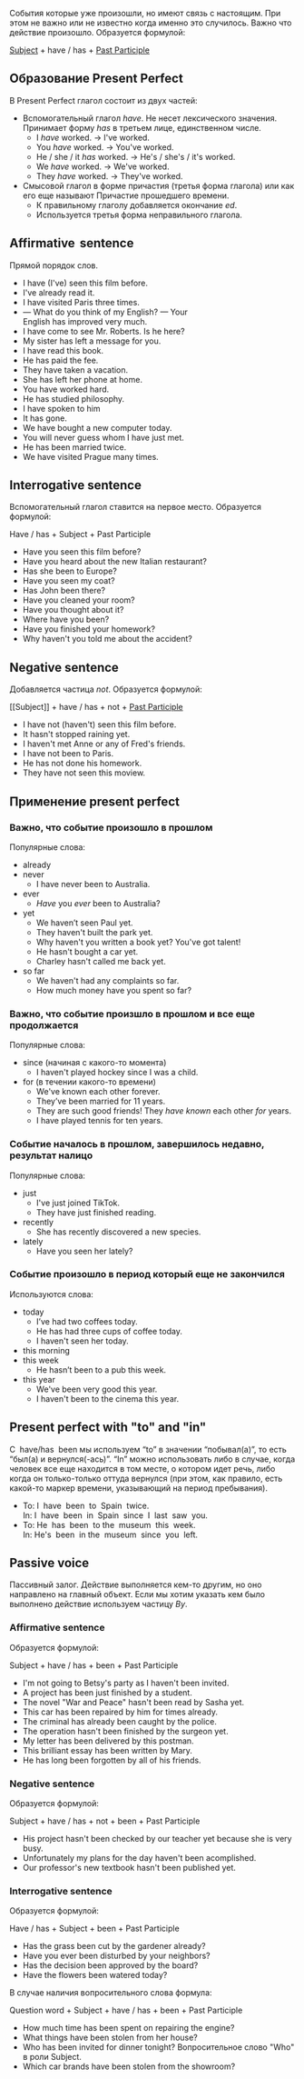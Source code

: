 События которые уже произошли, но имеют связь с настоящим. При этом не важно или не известно когда именно это случилось. Важно что действие произошло. Образуется формулой:

[Subject](</Subject/Subject definition>) + have / has + [Past Participle](</Participle##Past Participle>)

## Образование Present Perfect

В Present Perfect глагол состоит из двух частей:
- Вспомогательный глагол _have_. Не несет лексического значения. Принимает форму _has_ в третьем лице, единственном числе.
	- I _have_ worked. -> I've worked.
	- You _have_ worked. -> You've worked.
	- He / she / it _has_ worked. -> He's / she's / it's worked.
	- We _have_ worked. -> We've worked.
	- They _have_ worked. -> They've worked.
- Смысовой глагол в форме причастия (третья форма глагола) или как его еще называют Причастие прошедшего времени. 
	- К правильному глаголу добавляется окончание _ed_. 
	- Используется третья форма неправильного глагола.


## Affirmative  sentence

Прямой порядок слов.

- I have (I've) seen this film before.
- I've already read it.
- I have visited Paris three times.
- — What do you think of my English? 
   — Your English has improved very much.
- I have come to see Mr. Roberts. Is he here?
- My sister has left a message for you.
- I have read this book.
- He has paid the fee.
- They have taken a vacation.
- She has left her phone at home.
- You have worked hard.
- He has studied philosophy.
- I have spoken to him
- It has gone.
- We have bought a new computer today.
- You will never guess whom I have just met.
- He has been married twice.
- We have visited Prague many times.

## Interrogative sentence

Вспомогательный глагол ставится на первое место. Образуется формулой:

Have / has + Subject + Past Participle

- Have you seen this film before?
- Have you heard about the new Italian restaurant?
- Has she been to Europe?
- Have you seen my coat?
- Has John been there?
- Have you cleaned your room?
- Have you thought about it?
- Where have you been?
- Have you finished your homework?
- Why haven't you told me about the accident?

## Negative sentence

Добавляется частица _not_. Образуется формулой:

[[Subject]] + have / has + not + [Past Participle](</Participle##Past Participle>)

- I have not (haven't) seen this film before.
- It hasn't stopped raining yet.
- I haven't met Anne or any of Fred's friends.
- I have not been to Paris.
- He has not done his homework.
- They have not seen this moview.

## Применение present perfect

### Важно, что событие произошло в прошлом

Популярные слова:

- already
- never
	- I have never been to Australia.
- ever
	- _Have_ you _ever_ been to Australia?
- yet
	- We haven’t seen Paul yet.
	- They haven't built the park yet.
	- Why haven't you written a book yet? You've got talent!
	- He hasn't bought a car yet.
	- Charley hasn't called me back yet.
- so far
	- We haven't had any complaints so far.
	- How much money have you spent so far?

### Важно, что событие произшло в прошлом и все еще продолжается

Популярные слова:

- since (начиная с какого-то момента)
	- I haven't played hockey since I was a child.
- for (в течении какого-то времени)
	- We've known each other forever.
	- They’ve been married for 11 years.
	- They are such good friends! They _have known_ each other _for_ years.
	- I have played tennis for ten years.

### Событие началось в прошлом, завершилось недавно, результат  налицо

Популярные слова:

- just
	- I've just joined TikTok. 
	- They have just finished reading.
- recently
	- She has recently discovered a new species.
- lately
	- Have you seen her lately?

### Событие произошло в период который еще не закончился

Используются слова:

- today
	- I’ve had two coffees today.
	- He has had three cups of coffee today.
	- I haven't seen her today.
- this morning
- this week
	- He hasn’t been to a pub this week.
- this year
	- We've been very good this year.
	- I haven't been to the cinema this year.

## Present perfect with "to" and "in"

С  have/has  been мы используем “to” в значении “побывал(а)”, то есть “был(а) и вернулся(-ась)”. “In” можно использовать либо в случае, когда человек все еще находится в том месте, о котором идет речь, либо когда он только-только оттуда вернулся (при этом, как правило, есть какой-то маркер времени, указывающий на период пребывания).

- To: I  have  been  to  Spain  twice.    
   In: I  have  been  in  Spain  since  I  last  saw  you.
- To: He  has  been  to the  museum  this  week.    
   In: He's  been  in the  museum  since  you  left.

## Passive voice 

Пассивный залог. Действие выполняется кем-то другим, но оно направлено на главный объект. Если мы хотим указать кем было выполнено действие используем частицу _By_.

### Affirmative sentence

Образуется формулой:

Subject + have / has + been + Past Participle

- I'm not going to Betsy's party as I haven't been invited.
- A project has been just finished by a student.
- The novel "War and Peace" hasn't been read by Sasha yet.
- This car has been repaired by him for times already.
- The criminal has already been caught by the police.
- The operation hasn't been finished by the surgeon yet.
- My letter has been delivered by this postman.
- This brilliant essay has been written by Mary.
- He has long been forgotten by all of his friends.

### Negative sentence

Образуется формулой:

Subject + have / has + not + been + Past Participle

- His project hasn't been checked by our teacher yet because she is very busy.
- Unfortunately my plans for the day haven't been acomplished.
- Our professor's new textbook hasn't been published yet.

### Interrogative sentence 

Образуется формулой:

Have / has + Subject + been + Past Participle

- Has the grass been cut by the gardener already?
- Have you ever been disturbed by your neighbors?
- Has the decision been approved by the board?
- Have the flowers been watered today?

В случае наличия вопросительного слова формула:

Question word + Subject + have / has + been + Past Participle

- How much time has been spent on repairing the engine?
- What things have been stolen from her house?
- Who has been invited for dinner tonight? Вопросительное слово "Who" в роли Subject.
- Which car brands have been stolen from the showroom?